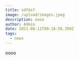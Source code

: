 ```yaml
---
title: sdfdsf
image: /upload/images.jpeg
description: oooo
author: Admin
date: 2021-08-11T09:18:58.399Z
tags:
  - news
---
```

oooo